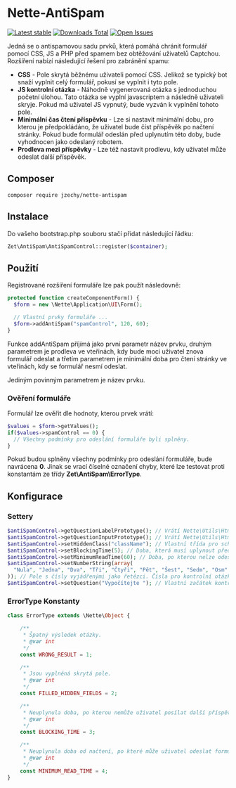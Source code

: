 # Nette-AntiSpam

[![Latest stable](https://img.shields.io/packagist/v/jzechy/nette-antispam.svg?style=flat-square)](https://packagist.org/packages/jzechy/nette-antispam)
[![Downloads Total](https://img.shields.io/packagist/dt/jzechy/nette-antispam.svg?style=flat-square)](https://packagist.org/packages/jzechy/nette-antispam)
[![Open Issues](https://img.shields.io/github/issues/jzechy/nette-antispam.svg?style=flat-square)](https://github.com/JZechy/Nette-AntiSpam/issues)

Jedná se o antispamovou sadu prvků, která pomáhá chránit formulář pomocí CSS, JS a PHP před spamem bez obtěžování uživatelů Captchou. 
Rozšíření nabízí následující řešení pro zabránění spamu:
* **CSS** - Pole skrytá běžnému uživateli pomocí CSS. Jelikož se typický bot snaží vyplnit celý formulář, pokusí se vyplnit i tyto pole.
* **JS kontrolní otázka** - Náhodně vygenerovaná otázka s jednoduchou početní úlohou. Tato otázka se vyplní javascriptem a následně uživateli skryje. Pokud má uživatel JS vypnutý, bude vyzván k vyplnění tohoto pole.
* **Minimální čas čtení příspěvku** - Lze si nastavit minimální dobu, pro kterou je předpokládáno, že uživatel bude číst příspěvěk po načtení stránky. Pokud bude formulář odeslán před uplynutím této doby, bude vyhodnocen jako odeslaný robotem.
* **Prodleva mezi příspěvky** - Lze též nastavit prodlevu, kdy uživatel může odeslat další příspěvěk.

## Composer
```
composer require jzechy/nette-antispam
```

## Instalace
Do vašeho bootstrap.php souboru stačí přidat následující řádku:
```php
Zet\AntiSpam\AntiSpamControl::register($container);
```

## Použití
Registrované rozšíření formuláře lze pak použít následovně:
```php
protected function createComponentForm() {
  $form = new \Nette\Application\UI\Form();

  // Vlastní prvky formuláře ...
  $form->addAntiSpam("spamControl", 120, 60);
}
```
Funkce addAntiSpam příjímá jako první parametr název prvku, druhým parametrem je prodleva ve vteřinách, kdy bude moci uživatel 
znova formulář odeslat a třetím parametrem je minimální doba pro čtení stránky ve vteřinách, kdy se formulář nesmí odeslat.

Jediným povinným parametrem je název prvku.

### Ověření formuláře
Formulář lze ověřit dle hodnoty, kterou prvek vrátí:
```php
$values = $form->getValues();
if($values->spamControl == 0) {
  // Všechny podmínky pro odeslání formuláře byli splněny.
}
```
Pokud budou splněny všechny podmínky pro odeslání formuláře, bude navrácena **0**. Jinak se vrací číselné označení chyby,
které lze testovat proti konstantám ze třídy **Zet\AntiSpam\ErrorType**.

## Konfigurace
### Settery
```php
$antiSpamControl->getQuestionLabelPrototype(); // Vrátí Nette\Utils\Html s definicí labelu pro kontrolní otázku
$antiSpamControl->getQuestionInputPrototype(); // Vrátí Nette\Utils\Html s definicí inputu pro kontrolní otázku.
$antiSpamControl->setHiddenClass("className"); // Vlastní třída pro schování skrytých inputů. Defaultně se vytváří atribut style.
$antiSpamControl->setBlockingTime(5); // Doba, která musí uplynout před dalším odesláním formuláře uživatelem.
$antiSpamControl->setMinimumReadTime(60); // Doba, po kterou nelze odeslat formulář po načtení stránky - bude brán jako odeslán botem.
$antiSpamControl->setNumberString(array(
  "Nula", "Jedna", "Dva", "Tři", "Čtyři", "Pět", "Šest", "Sedm", "Osm", "Devět"
)); // Pole s čísly vyjádřenými jako řetězci. Čísla pro kontrolní otázku se náhodně převádí do řetězců.
$antiSpamControl->setQuestion("Vypočítejte "); // Vlastní začátek kontrolní otázky.
```

### ErrorType Konstanty
```php
class ErrorType extends \Nette\Object {

	/**
	 * Špatný výsledek otázky.
	 * @var int
	 */
	const WRONG_RESULT = 1;

	/**
	 * Jsou vyplněná skrytá pole.
	 * @var int
	 */
	const FILLED_HIDDEN_FIELDS = 2;

	/**
	 * Neuplynula doba, po kterou nemůže uživatel posílat další příspěvěk.
	 * @var int
	 */
	const BLOCKING_TIME = 3;

	/**
	 * Neuplynula doba od načtení, po které může uživatel odeslat formulář.
	 * @var int
	 */
	const MINIMUM_READ_TIME = 4;
}
```
